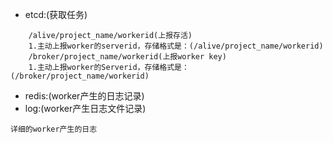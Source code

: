 -   etcd:(获取任务)
```
    /alive/project_name/workerid(上报存活)
    1.主动上报worker的serverid，存储格式是：(/alive/project_name/workerid)
    /broker/project_name/workerid(上报worker key)
    1.主动上报worker的Serverid，存储格式是：(/broker/project_name/workerid)
```
-   redis:(worker产生的日志记录)
-   log:(worker产生日志文件记录)
```
详细的worker产生的日志
```
